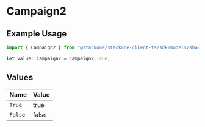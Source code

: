 # Campaign2

## Example Usage

```typescript
import { Campaign2 } from "@stackone/stackone-client-ts/sdk/models/shared";

let value: Campaign2 = Campaign2.True;
```

## Values

| Name    | Value   |
| ------- | ------- |
| `True`  | true    |
| `False` | false   |